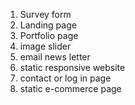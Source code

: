 1. Survey form
2. Landing page
3. Portfolio page
4. image slider
5. email news letter
6. static responsive website
7. contact or log in page
8. static e-commerce page
